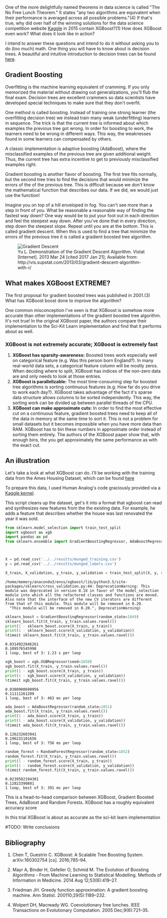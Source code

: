 One of the more delightfully named theorems in data science is called "The No Free Lunch Theorem." It states "any two algorithms are equivalent when their performance is averaged across all possible problems."(4) If that's true, why did over half of the winning solutions for the data science competition website [Kaggle](https://www.kaggle.com) in 2015 contain XGBoost?(1) How does XGBoost even work? What does it look like in action?

I intend to answer these questions and intend to do it without asking you to do (too much) math. One thing you will have to know about is decision trees. A beautiful and intuitive introduction to decision trees can be found [here](http://www.r2d3.us/visual-intro-to-machine-learning-part-1/).

## Gradient Boosting

Overfitting is the machine learning equivalent of cramming. If you only memorized the material without drawing out generalizations, you'll flub the final exam. Decision trees are excellent crammers so data scientists have developed special techniques to make sure that they don't overfit.

One method is called boosting. Instead of training one strong learner (the overfitting decision tree) we instead train many weak (underfitting) learners in sequence. The trick is that the current tree is informed about which examples the previous tree got wrong. In order for boosting to work, the learners need to be wrong in different ways. This way, the weaknesses found in some learners can compensated by others. 

A classic implementation is adaptive boosting (AdaBoost), where the misclassified examples of the previous tree are given additional weight. Thus, the current tree has extra incentive to get to previously misclassified examples right.

Gradient boosting is another flavor of boosting. The first tree fits normally, but the second tree tries to find the decisions that would minimize the errors of the of the previous tree. This is difficult because we don't know the mathematical function that describes our data. If we did, we would just use the function! 

Imagine you on top of a hill enveloped in fog. You can't see more than a step in front of you. What be reasonable a reasonable way of finding the fastest way down? One way would be to put your foot out in each direction and feel the steepest way down. After you've done that in every direction, step down the steepest slope. Repeat until you are at the bottom. This is called gradient descent. When this is used to find a tree that minimize the errors of the previous tree it is called a gradient boosted tree algorithm.


<figure>
    <img src='{{ site.baseurl }}/assets/gradient_descent.gif' alt='Gradient Descent' />
    <figcaption>Yu L. Demonstration of the Gradient Descent Algorithm. Vistat [Internet]. 2013 Mar 24 [cited 2017 Jan 21]; Available from: http://vis.supstat.com/2013/03/gradient-descent-algorithm-with-r/</figcaption>
</figure>

## What makes XGBoost EXTREME?

The first proposal for gradient boosted trees was published in 2001.(3) What has XGBoost boost done to improve the algorithm?

One common misconception I've seen is that XGBoost is somehow more accurate than other implementations of the gradient boosted tree algorithm. It's not true! In the original XGBoost paper, the authors compare their implementation to the Sci-Kit Learn implementation and find that it performs about as well.

### XGBoost is not extremely accurate; XGBoost is extremely fast

1. **XGBoost has sparsity-awareness:** Boosted trees work especially well on categorical feature (e.g. Was this person born England?). In many real-world data sets, a categorical feature column will be mostly zeros. When deciding where to split, XGBoost has indices of the non-zero data are and only needs to look at those entries.
2. **XGBoost is parallelizable:** The most time-consuming step for boosted tree algorithms is sorting continuous features (e.g. How far do you drive to work each day?). XGBoost takes advantage of the fact it's sparse data structure allows columns to be sorted independently. This way, the sorting work can be divided up between parallel threads of the CPU. 
3. **XGBoost can make approximate cuts:** In order to find the most effective cut on a continuous feature, gradient boosted trees need to keep all of the data in memory at the same time to sort it. This is not a problem for small datasets but it becomes impossible when you have more data than RAM. XGBoost has to bin these numbers in approximate order instead of sorting them entirely. The authors of the XGBoost paper show that, with enough bins, the you get approximately the same performance as with the exact cut.

## An illustration

Let's take a look at what XGBoost can do. I'll be working with the training data from the Ames Housing Dataset, which can be found [here](https://www.kaggle.com/c/house-prices-advanced-regression-techniques)

To prepare this data, I used Human Analog's code graciously provided via a [Kaggle kernel](https://www.kaggle.com/humananalog/house-prices-advanced-regression-techniques/xgboost-lasso/code).  

This script cleans up the dataset, get's it into a format that xgboost can read and synthesizes new features from the the existing data. For example, he adds a feature that describes whether the house was last renovated the year it was sold.


```python
from sklearn.model_selection import train_test_split
import xgboost as xgb
import pandas as pd
from sklearn.ensemble import GradientBoostingRegressor, AdaBoostRegressor, RandomForestRegressor



X = pd.read_csv('../../results/munged_training.csv')
y = pd.read_csv('../../results/munged_labels.csv')

X_train, X_validation, y_train, y_validation = train_test_split(X, y, random_state=1848)
```

    /home/memery/anaconda3/envs/xgboost/lib/python3.5/site-packages/sklearn/cross_validation.py:44: DeprecationWarning: This module was deprecated in version 0.18 in favor of the model_selection module into which all the refactored classes and functions are moved. Also note that the interface of the new CV iterators are different from that of this module. This module will be removed in 0.20.
      "This module will be removed in 0.20.", DeprecationWarning)



```python
sklearn_boost = GradientBoostingRegressor(random_state=1849)
sklearn_boost.fit(X_train, y_train.values.ravel())
print(1 - sklearn_boost.score(X_train, y_train))
print(1 - sklearn_boost.score(X_validation, y_validation))
%timeit sklearn_boost.fit(X_train, y_train.values.ravel())
```

    0.0314922846261
    0.109576545998
    1 loop, best of 3: 1.23 s per loop



```python
xgb_boost = xgb.XGBRegressor(seed=1850)
xgb_boost.fit(X_train, y_train.values.ravel())
print(1 - xgb_boost.score(X_train, y_train))
print(1 - xgb_boost.score(X_validation, y_validation))
%timeit xgb_boost.fit(X_train, y_train.values.ravel())
```

    0.0380900690956
    0.11111261209
    1 loop, best of 3: 463 ms per loop



```python
ada_boost = AdaBoostRegressor(random_state=1851)
ada_boost.fit(X_train, y_train.values.ravel())
print(1 - ada_boost.score(X_train, y_train))
print(1 - ada_boost.score(X_validation, y_validation))
%timeit ada_boost.fit(X_train, y_train.values.ravel())
```

    0.126232603941
    0.196231101656
    1 loop, best of 3: 756 ms per loop



```python
random_forest = RandomForestRegressor(random_state=1852)
random_forest.fit(X_train, y_train.values.ravel())
print(1 - random_forest.score(X_train, y_train))
print(1 - random_forest.score(X_validation, y_validation))
%timeit random_forest.fit(X_train, y_train.values.ravel())
```

    0.0239502194301
    0.12823390801
    1 loop, best of 3: 391 ms per loop


This is a head-to-head comparison between XGBoost, Gradient Boosted Trees, AdaBoost and Random Forests. XGBoost has a roughly equivalent accuracy score

In this trial XGBoost is about as accurate as the sci-kit learn implementation

#TODO: Write conclusions

## Bibliography

1. Chen T, Guestrin C. XGBoost: A Scalable Tree Boosting System. arXiv:160302754 [cs]. 2016;785–94. 

2. Mayr A, Binder H, Gefeller O, Schmid M. The Evolution of Boosting Algorithms - From Machine Learning to Statistical Modelling. Methods of Information in Medicine. 2014 Aug 12;53(6):419–27.

3. Friedman JH. Greedy function approximation: A gradient boosting machine. Ann Statist. 200110;29(5):1189–232.

4. Wolpert DH, Macready WG. Coevolutionary free lunches. IEEE Transactions on Evolutionary Computation. 2005 Dec;9(6):721–35. 





```python

```
